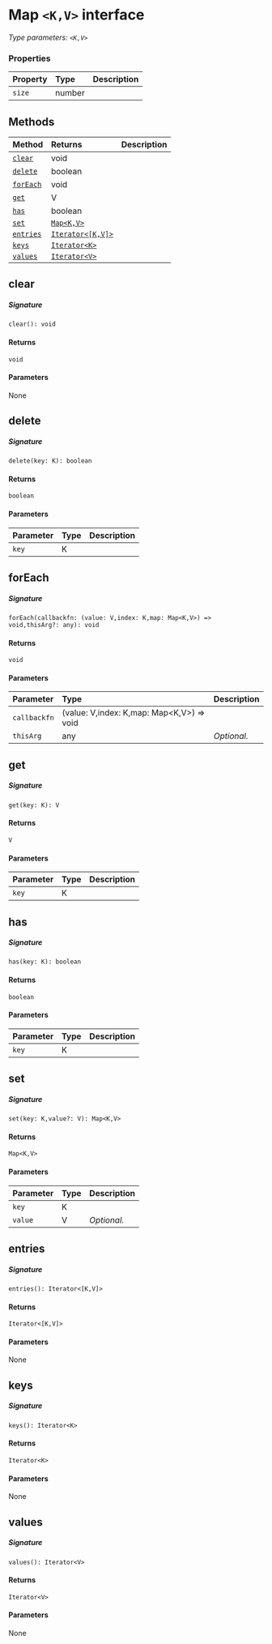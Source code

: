 # Map `<K,V>` interface



_Type parameters: `<K,V>`_






### Properties

| Property	   | Type	| Description|
|:-------------|:-------|:-----------|
|`size`      | number |  |




## Methods

| Method	   |  Returns	| Description|
|:-------------|:-------|:-----------|
|[`clear`](#clear~n1pq9)      | void |  |
|[`delete`](#delete~hwgq9)      | boolean |  |
|[`forEach`](#foreach~jqfq9)      | void |  |
|[`get`](#get~xkvg9)      | V |  |
|[`has`](#has~mnoc9)      | boolean |  |
|[`set`](#set~9zym9)      | [`Map<K,V>`](Map.md) |  |
|[`entries`](#entries~fmli9)      | [`Iterator<[K,V]>`](Iterator.md) |  |
|[`keys`](#keys~5ysm9)      | [`Iterator<K>`](Iterator.md) |  |
|[`values`](#values~bdxe9)      | [`Iterator<V>`](Iterator.md) |  |



## clear



##### Signature
`clear(): void`

#### Returns
`void`

#### Parameters
None


## delete



##### Signature
`delete(key: K): boolean`

#### Returns
`boolean`

#### Parameters


| Parameter	   | Type    | Description |
|:-------------|:---------------|:------------|
| `key`    | K |  |


## forEach



##### Signature
`forEach(callbackfn: (value: V,index: K,map: Map<K,V>) => void,thisArg?: any): void`

#### Returns
`void`

#### Parameters


| Parameter	   | Type    | Description |
|:-------------|:---------------|:------------|
| `callbackfn`    | (value: V,index: K,map: Map<K,V>) => void |  |
| `thisArg`    | any | _Optional._ |


## get



##### Signature
`get(key: K): V`

#### Returns
`V`

#### Parameters


| Parameter	   | Type    | Description |
|:-------------|:---------------|:------------|
| `key`    | K |  |


## has



##### Signature
`has(key: K): boolean`

#### Returns
`boolean`

#### Parameters


| Parameter	   | Type    | Description |
|:-------------|:---------------|:------------|
| `key`    | K |  |


## set



##### Signature
`set(key: K,value?: V): Map<K,V>`

#### Returns
`Map<K,V>`

#### Parameters


| Parameter	   | Type    | Description |
|:-------------|:---------------|:------------|
| `key`    | K |  |
| `value`    | V | _Optional._ |


## entries



##### Signature
`entries(): Iterator<[K,V]>`

#### Returns
`Iterator<[K,V]>`

#### Parameters
None


## keys



##### Signature
`keys(): Iterator<K>`

#### Returns
`Iterator<K>`

#### Parameters
None


## values



##### Signature
`values(): Iterator<V>`

#### Returns
`Iterator<V>`

#### Parameters
None

